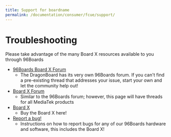```yaml
---
title: Support for boardname
permalink: /documentation/consumer/fcue/support/
---
```


# Troubleshooting

Please take advantage of the many Board X resources available to you through 96Boards

- [96Boards Board X Forum]()
   - The DragonBoard has its very own 96Boards forum. If you can't find a pre-existing thread that addresses your issue, start your own and let the community help out!
- [Board X Forum]()
   - Similar to the 96Boards forum; however, this page will have threads for all MediaTek products
- [Board X]()
   - Buy the Board X here!
- [Report a bug!](../../../Report_a_bug.md)
   - Instructions on how to report bugs for any of our 96Boards hardware and software, this includes the Board X!
